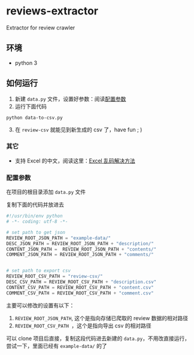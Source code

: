 # reviews-extractor
Extractor for review crawler

## 环境
- python 3

## 如何运行
1. 新建 `data.py` 文件，设置好参数：阅读[配置参数](https://github.com/PoBlue/reviews-extractor/issues/4)
2. 运行下面代码
```
python data-to-csv.py
```
3. 在 `review-csv` 就能见到新生成的 csv 了，have fun ; )

### 其它
- 支持 Excel 的中文，阅读这里：[Excel 乱码解决方法](https://github.com/PoBlue/reviews-extractor/issues/1)

### 配置参数

在项目的根目录添加 `data.py` 文件

复制下面的代码并放进去
```python
#!/usr/bin/env python
# -*- coding: utf-8 -*-

# set path to get json
REVIEW_ROOT_JSON_PATH = "example-data/"
DESC_JSON_PATH = REVIEW_ROOT_JSON_PATH + "description/"
CONTENT_JSON_PATH =  REVIEW_ROOT_JSON_PATH + "contents/"
COMMENT_JSON_PATH = REVIEW_ROOT_JSON_PATH + "comments/"


# set path to export csv
REVIEW_ROOT_CSV_PATH = "review-csv/" 
DESC_CSV_PATH = REVIEW_ROOT_CSV_PATH + "description.csv"
CONTENT_CSV_PATH = REVIEW_ROOT_CSV_PATH + "content.csv"
COMMENT_CSV_PATH = REVIEW_ROOT_CSV_PATH + "comment.csv"
```

主要可以修改的设置有以下：
1. `REVIEW_ROOT_JSON_PATH`, 这个是指向存储已爬取的 review 数据的相对路径
2. `REVIEW_ROOT_CSV_PATH `，这个是指向导出 csv 的相对路径

可以 clone 项目后直接，复制这段代码进去新建的 `data.py`，不用改直接运行，尝试一下，里面已经有 `example-data/` 的了


